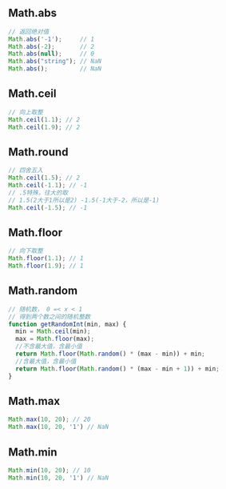 ## Math.abs

```js
// 返回绝对值
Math.abs('-1');     // 1
Math.abs(-2);       // 2
Math.abs(null);     // 0
Math.abs("string"); // NaN
Math.abs();         // NaN
```

## Math.ceil

```js
// 向上取整
Math.ceil(1.1); // 2
Math.ceil(1.9); // 2
```

## Math.round

```js
// 四舍五入
Math.ceil(1.5); // 2
Math.ceil(-1.1); // -1
// .5特殊，往大的取
// 1.5(2大于1所以是2) -1.5(-1大于-2，所以是-1)
Math.ceil(-1.5); // -1
```

## Math.floor

```js
// 向下取整
Math.floor(1.1); // 1
Math.floor(1.9); // 1
```

## Math.random

```js
// 随机数， 0 =< x < 1
// 得到两个数之间的随机整数
function getRandomInt(min, max) {
  min = Math.ceil(min);
  max = Math.floor(max);
  //不含最大值，含最小值
  return Math.floor(Math.random() * (max - min)) + min;
  //含最大值，含最小值 
  return Math.floor(Math.random() * (max - min + 1)) + min; 
}
```

## Math.max

```js
Math.max(10, 20); // 20
Math.max(10, 20, '1') // NaN
```

## Math.min

```js
Math.min(10, 20); // 10
Math.min(10, 20, '1') // NaN
```